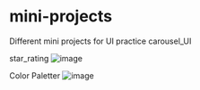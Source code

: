 # mini-projects
Different mini projects for UI practice
carousel_UI

star_rating
![image](https://user-images.githubusercontent.com/67156745/188931037-3b9819db-9abf-4008-8afa-647ec75b7ab2.png)

Color Paletter
![image](https://user-images.githubusercontent.com/67156745/189531540-ad527647-d889-4dc8-b2a3-6eeca1eee07d.png)


